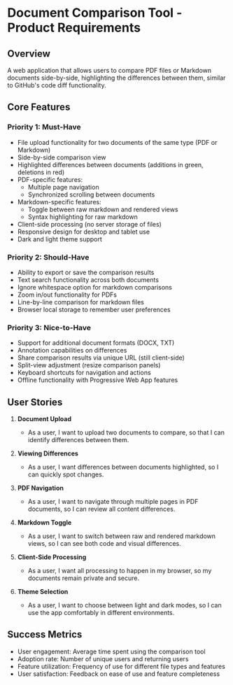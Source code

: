 # Document Comparison Tool - Product Requirements

## Overview
A web application that allows users to compare PDF files or Markdown documents side-by-side, highlighting the differences between them, similar to GitHub's code diff functionality.

## Core Features

### Priority 1: Must-Have
- File upload functionality for two documents of the same type (PDF or Markdown)
- Side-by-side comparison view
- Highlighted differences between documents (additions in green, deletions in red)
- PDF-specific features:
  - Multiple page navigation
  - Synchronized scrolling between documents
- Markdown-specific features:
  - Toggle between raw markdown and rendered views
  - Syntax highlighting for raw markdown
- Client-side processing (no server storage of files)
- Responsive design for desktop and tablet use
- Dark and light theme support

### Priority 2: Should-Have
- Ability to export or save the comparison results
- Text search functionality across both documents
- Ignore whitespace option for markdown comparisons
- Zoom in/out functionality for PDFs
- Line-by-line comparison for markdown files
- Browser local storage to remember user preferences

### Priority 3: Nice-to-Have
- Support for additional document formats (DOCX, TXT)
- Annotation capabilities on differences
- Share comparison results via unique URL (still client-side)
- Split-view adjustment (resize comparison panels)
- Keyboard shortcuts for navigation and actions
- Offline functionality with Progressive Web App features

## User Stories

1. **Document Upload**
   - As a user, I want to upload two documents to compare, so that I can identify differences between them.

2. **Viewing Differences**
   - As a user, I want differences between documents highlighted, so I can quickly spot changes.

3. **PDF Navigation**
   - As a user, I want to navigate through multiple pages in PDF documents, so I can review all content differences.

4. **Markdown Toggle**
   - As a user, I want to switch between raw and rendered markdown views, so I can see both code and visual differences.

5. **Client-Side Processing**
   - As a user, I want all processing to happen in my browser, so my documents remain private and secure.

6. **Theme Selection**
   - As a user, I want to choose between light and dark modes, so I can use the app comfortably in different environments.

## Success Metrics
- User engagement: Average time spent using the comparison tool
- Adoption rate: Number of unique users and returning users
- Feature utilization: Frequency of use for different file types and features
- User satisfaction: Feedback on ease of use and feature completeness 